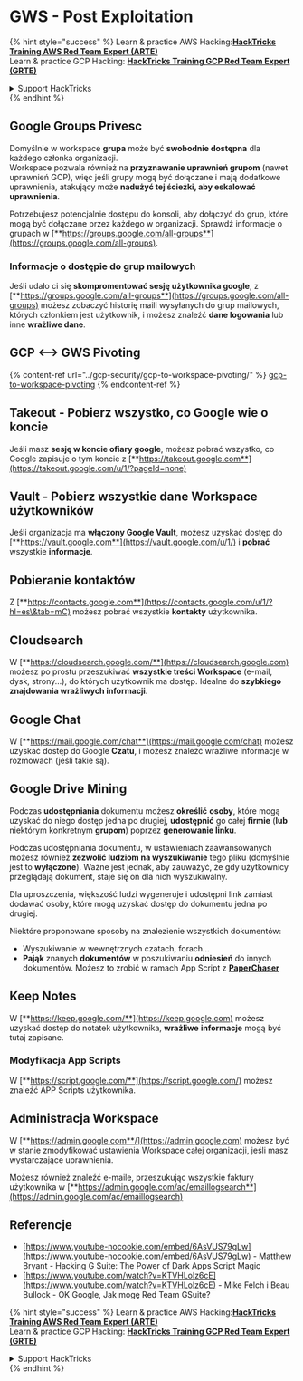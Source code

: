 # GWS - Post Exploitation

{% hint style="success" %}
Learn & practice AWS Hacking:<img src="../../.gitbook/assets/image (1).png" alt="" data-size="line">[**HackTricks Training AWS Red Team Expert (ARTE)**](https://training.hacktricks.xyz/courses/arte)<img src="../../.gitbook/assets/image (1).png" alt="" data-size="line">\
Learn & practice GCP Hacking: <img src="../../.gitbook/assets/image (2).png" alt="" data-size="line">[**HackTricks Training GCP Red Team Expert (GRTE)**<img src="../../.gitbook/assets/image (2).png" alt="" data-size="line">](https://training.hacktricks.xyz/courses/grte)

<details>

<summary>Support HackTricks</summary>

* Check the [**subscription plans**](https://github.com/sponsors/carlospolop)!
* **Join the** 💬 [**Discord group**](https://discord.gg/hRep4RUj7f) or the [**telegram group**](https://t.me/peass) or **follow** us on **Twitter** 🐦 [**@hacktricks\_live**](https://twitter.com/hacktricks\_live)**.**
* **Share hacking tricks by submitting PRs to the** [**HackTricks**](https://github.com/carlospolop/hacktricks) and [**HackTricks Cloud**](https://github.com/carlospolop/hacktricks-cloud) github repos.

</details>
{% endhint %}

## Google Groups Privesc

Domyślnie w workspace **grupa** może być **swobodnie dostępna** dla każdego członka organizacji.\
Workspace pozwala również na **przyznawanie uprawnień grupom** (nawet uprawnień GCP), więc jeśli grupy mogą być dołączane i mają dodatkowe uprawnienia, atakujący może **nadużyć tej ścieżki, aby eskalować uprawnienia**.

Potrzebujesz potencjalnie dostępu do konsoli, aby dołączyć do grup, które mogą być dołączane przez każdego w organizacji. Sprawdź informacje o grupach w [**https://groups.google.com/all-groups**](https://groups.google.com/all-groups).

### Informacje o dostępie do grup mailowych

Jeśli udało ci się **skompromentować sesję użytkownika google**, z [**https://groups.google.com/all-groups**](https://groups.google.com/all-groups) możesz zobaczyć historię maili wysyłanych do grup mailowych, których członkiem jest użytkownik, i możesz znaleźć **dane logowania** lub inne **wrażliwe dane**.

## GCP <--> GWS Pivoting

{% content-ref url="../gcp-security/gcp-to-workspace-pivoting/" %}
[gcp-to-workspace-pivoting](../gcp-security/gcp-to-workspace-pivoting/)
{% endcontent-ref %}

## Takeout - Pobierz wszystko, co Google wie o koncie

Jeśli masz **sesję w koncie ofiary google**, możesz pobrać wszystko, co Google zapisuje o tym koncie z [**https://takeout.google.com**](https://takeout.google.com/u/1/?pageId=none)

## Vault - Pobierz wszystkie dane Workspace użytkowników

Jeśli organizacja ma **włączony Google Vault**, możesz uzyskać dostęp do [**https://vault.google.com**](https://vault.google.com/u/1/) i **pobrać** wszystkie **informacje**.

## Pobieranie kontaktów

Z [**https://contacts.google.com**](https://contacts.google.com/u/1/?hl=es\&tab=mC) możesz pobrać wszystkie **kontakty** użytkownika.

## Cloudsearch

W [**https://cloudsearch.google.com/**](https://cloudsearch.google.com) możesz po prostu przeszukiwać **wszystkie treści Workspace** (e-mail, dysk, strony...), do których użytkownik ma dostęp. Idealne do **szybkiego znajdowania wrażliwych informacji**.

## Google Chat

W [**https://mail.google.com/chat**](https://mail.google.com/chat) możesz uzyskać dostęp do Google **Czatu**, i możesz znaleźć wrażliwe informacje w rozmowach (jeśli takie są).

## Google Drive Mining

Podczas **udostępniania** dokumentu możesz **określić** **osoby**, które mogą uzyskać do niego dostęp jedna po drugiej, **udostępnić** go całej **firmie** (**lub** niektórym konkretnym **grupom**) poprzez **generowanie linku**.

Podczas udostępniania dokumentu, w ustawieniach zaawansowanych możesz również **zezwolić ludziom na wyszukiwanie** tego pliku (domyślnie jest to **wyłączone**). Ważne jest jednak, aby zauważyć, że gdy użytkownicy przeglądają dokument, staje się on dla nich wyszukiwalny.

Dla uproszczenia, większość ludzi wygeneruje i udostępni link zamiast dodawać osoby, które mogą uzyskać dostęp do dokumentu jedna po drugiej.

Niektóre proponowane sposoby na znalezienie wszystkich dokumentów:

* Wyszukiwanie w wewnętrznych czatach, forach...
* **Pająk** znanych **dokumentów** w poszukiwaniu **odniesień** do innych dokumentów. Możesz to zrobić w ramach App Script z [**PaperChaser**](https://github.com/mandatoryprogrammer/PaperChaser)

## **Keep Notes**

W [**https://keep.google.com/**](https://keep.google.com) możesz uzyskać dostęp do notatek użytkownika, **wrażliwe** **informacje** mogą być tutaj zapisane.

### Modyfikacja App Scripts

W [**https://script.google.com/**](https://script.google.com/) możesz znaleźć APP Scripts użytkownika.

## **Administracja Workspace**

W [**https://admin.google.com**/](https://admin.google.com) możesz być w stanie zmodyfikować ustawienia Workspace całej organizacji, jeśli masz wystarczające uprawnienia.

Możesz również znaleźć e-maile, przeszukując wszystkie faktury użytkownika w [**https://admin.google.com/ac/emaillogsearch**](https://admin.google.com/ac/emaillogsearch)

## Referencje

* [https://www.youtube-nocookie.com/embed/6AsVUS79gLw](https://www.youtube-nocookie.com/embed/6AsVUS79gLw) - Matthew Bryant - Hacking G Suite: The Power of Dark Apps Script Magic
* [https://www.youtube.com/watch?v=KTVHLolz6cE](https://www.youtube.com/watch?v=KTVHLolz6cE) - Mike Felch i Beau Bullock - OK Google, Jak mogę Red Team GSuite?

{% hint style="success" %}
Learn & practice AWS Hacking:<img src="../../.gitbook/assets/image (1).png" alt="" data-size="line">[**HackTricks Training AWS Red Team Expert (ARTE)**](https://training.hacktricks.xyz/courses/arte)<img src="../../.gitbook/assets/image (1).png" alt="" data-size="line">\
Learn & practice GCP Hacking: <img src="../../.gitbook/assets/image (2).png" alt="" data-size="line">[**HackTricks Training GCP Red Team Expert (GRTE)**<img src="../../.gitbook/assets/image (2).png" alt="" data-size="line">](https://training.hacktricks.xyz/courses/grte)

<details>

<summary>Support HackTricks</summary>

* Check the [**subscription plans**](https://github.com/sponsors/carlospolop)!
* **Join the** 💬 [**Discord group**](https://discord.gg/hRep4RUj7f) or the [**telegram group**](https://t.me/peass) or **follow** us on **Twitter** 🐦 [**@hacktricks\_live**](https://twitter.com/hacktricks\_live)**.**
* **Share hacking tricks by submitting PRs to the** [**HackTricks**](https://github.com/carlospolop/hacktricks) and [**HackTricks Cloud**](https://github.com/carlospolop/hacktricks-cloud) github repos.

</details>
{% endhint %}
